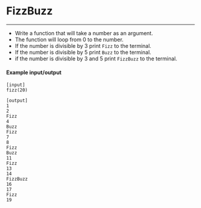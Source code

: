 # FizzBuzz
---

* Write a function that will take a number as an argument.
* The function will loop from 0 to the number.
* If the number is divisible by 3 print `Fizz` to the terminal.
* If the number is divisible by 5 print `Buzz` to the terminal.
* if the number is divisible by 3 and 5 print `FizzBuzz` to the terminal.

#### Example input/output

```
[input]
fizz(20)

[output]
1
2
Fizz
4
Buzz
Fizz
7
8
Fizz
Buzz
11
Fizz
13
14
FizzBuzz
16
17
Fizz
19
```
